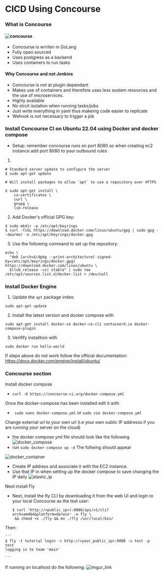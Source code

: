 # CICD Using Concourse 

### What is Concourse  
#### ![concourse](https://miro.medium.com/max/1024/0*3LcW1HHfWBzDUy7S.png) 
- Concourse is wrriten in GoLang
- Fully open sourced
- Uses postgress as a backend 
- Uses containers to run tasks 
#### Why Concourse and not Jenkins
- Concourse is not at plugin dependant
- Makes use of containers and therefore uses less sustem resources and the use of microservices.
- Highly available
- No strcit isolation when running tasks/jobs
- Just write everything in yaml thus makeing code easier to replicate 
-  Wehook is not necessary to trigger a job
### Install Concourse CI on Ubuntu 22.04 using Docker and docker compose


- Setup: remember concourse runs on port 8080 so when creating ec2 instance add port 8080 to your outbound rules
1)
``` 
# Standard server update to configure the server 
$ sudo apt-get update

# Will install packages to allow `apt` to use a repoistory over HTTPS

$ sudo apt-get install \
    ca-certificates \
    curl \
    gnupg \
    lsb-release
```
2) Add Docker's official GPG key:
   
``` 
$ sudo mkdir -p /etc/apt/keyrings
$ curl -fsSL https://download.docker.com/linux/ubuntu/gpg | sudo gpg --dearmor -o /etc/apt/keyrings/docker.gpg
```

3. Use the following command to set up the repository:

```
echo \
  "deb [arch=$(dpkg --print-architecture) signed-by=/etc/apt/keyrings/docker.gpg] https://download.docker.com/linux/ubuntu \
  $(lsb_release -cs) stable" | sudo tee /etc/apt/sources.list.d/docker.list > /dev/null
```
### Install Docker Engine
1. Update the `apt` package index:
``` 
sudo apt-get update 
```
2. Install the latest version and docker compose with

```
sudo apt-get install docker-ce docker-ce-cli containerd.io docker-compose-plugin 
```
3. Verifify installtion with
```
sudo docker run hello-world
```
If steps above do not work follow the official documentation:
https://docs.docker.com/engine/install/ubuntu/


### Concourse section
Install docker compose
- `curl -O https://concourse-ci.org/docker-compose.yml`

Once the docker-compose has been installed edit it with 
- ` sudo nano docker-compose.yml`
or `sudo vim docker-compose.yml`

Change external url to your own url 
(i.e your own oublic IP addresss if you are running your server on the cloud)
- the docker compose yml file should look like the following
![docker_compose](https://i.imgur.com/ktxVdwo.jpg)
- run `sudo docker-compose up -d`
The follwing should appear 

![docker_container](https://i.imgur.com/xZVtRcf.png)

- Create IP address and associate it with the EC2 instance.
- Use that IP in when setting up the docker compose to save changing the IP daily
![elastic_ip](https://i.imgur.com/c7IWUI1.png)


Next install Fly
- Next, install the fly CLI by downloading it from the web UI and login to your local Concourse as the test user:
   ```
   $ curl 'http://<public_ip>):8080/api/v1/cli?arch=amd64&platform=darwin' -o fly \
    && chmod +x ./fly && mv ./fly /usr/local/bin/ 
    ```
Then:

    ``` 
    $ fly -t tutorial login -c http://<your_public_ip>:8080 -u test -p test
    logging in to team 'main' 

    ```

If running on localhost do the following:
![imgur_link](https://i.imgur.com/YnhY1ma.png)